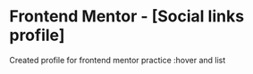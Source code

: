 # Frontend Mentor - [Social links profile]
Created profile for frontend mentor practice :hover and list
